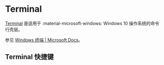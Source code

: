 # Terminal

[Terminal] 是适用于 :material-microsoft-windows: Windows 10 操作系统的命令行壳层。

参见 [Windows 终端 | Microsoft Docs](https://docs.microsoft.com/windows/terminal/)。

## Terminal 快捷键

<!----------------------------------------------------------------------------->

[Terminal]: https://github.com/microsoft/terminal
